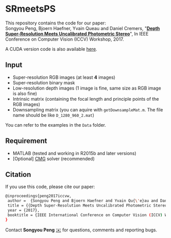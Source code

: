 # SRmeetsPS

This repository contains the code for our paper:  
Songyou Peng, Bjoern Haefner, Yvain Queau and Daniel Cremers, "**[Depth Super-Resolution Meets Uncalibrated Photometric Stereo](https://arxiv.org/abs/1708.00411)**", In IEEE Conference on Computer Vision (ICCV) Workshop, 2017.

A CUDA version code is also available [here](https://github.com/nihalsid/SRmeetsPS-CUDA).

## Input
* Super-resolution RGB images (at least **4** images)
* Super-resolution binary mask
* Low-resolution depth images (1 image is fine, same size as RGB image is also fine)
* Intrinsic matrix (containing the focal length and principle points of the RGB images)
* Downsampling matrix (you can aquire with ``getDownsampleMat.m``. The file name should be like ``D_1280_960_2.mat``)

You can refer to the examples in the ``Data`` folder.

## Requirement
* MATLAB (tested and working in R2015b and later versions)
* [Optional] [CMG](http://www.cs.cmu.edu/~jkoutis/cmg.html) solver (recommended)


## Citation
If you use this code, please cite our paper:
```sh
@inproceedings{peng2017iccvw,
 author =  {Songyou Peng and Bjoern Haefner and Yvain Qu{\'e}au and Daniel Cremers},
 title = {{Depth Super-Resolution Meets Uncalibrated Photometric Stereo}},
 year = {2017},
 booktitle = {IEEE International Conference on Computer Vision (ICCV) Workshop},
}
```
Contact **Songyou Peng** [:envelope:](mailto:psy920710@gmail.com) for questions, comments and reporting bugs.
